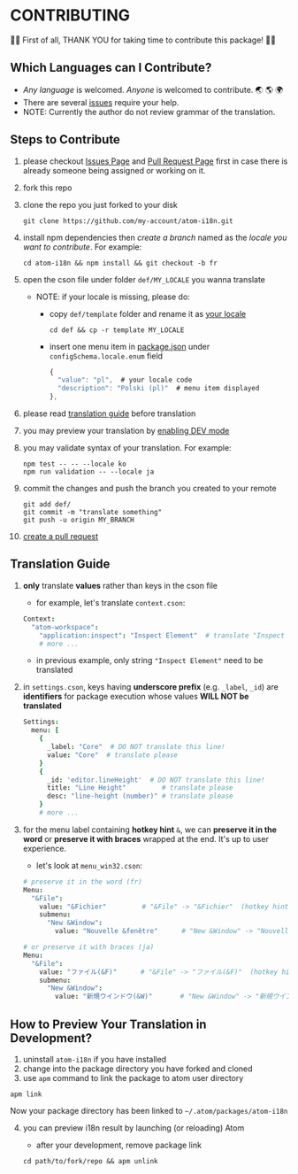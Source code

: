 # CONTRIBUTING

:tada::tada: First of all, THANK YOU for taking time to contribute this package! :tada::tada:

## Which Languages can I Contribute?

  - *Any language* is welcomed. *Anyone* is welcomed to contribute. :earth_asia: :earth_americas: :earth_africa:
  - There are several [issues](//github.com/liuderchi/atom-i18n/issues?q=is%3Aopen+is%3Aissue+label%3A%22help+wanted%22) require your help.
  - NOTE: Currently the author do not review grammar of the translation.


## Steps to Contribute

  1. please checkout [Issues Page](//github.com/liuderchi/atom-i18n/issues) and [Pull Request Page](//github.com/liuderchi/atom-i18n/pulls) first in case there is already someone being assigned or working on it.
  2. fork this repo
  3. clone the repo you just forked to your disk

      ```shell
      git clone https://github.com/my-account/atom-i18n.git
      ```

  4. install npm dependencies then *create a branch* named as the *locale you want to contribute*. For example:

      ```shell
      cd atom-i18n && npm install && git checkout -b fr
      ```

  5. open the cson file under folder `def/MY_LOCALE` you wanna translate
      - NOTE: if your locale is missing, please do:

          - copy `def/template` folder and rename it as [your locale](http://www.science.co.il/language/Codes.php)
              ```shell
              cd def && cp -r template MY_LOCALE
              ```
          - insert one menu item in [package.json](//github.com/liuderchi/atom-i18n/blob/master/package.json) under `configSchema.locale.enum` field
              ```js
              {
                "value": "pl",  # your locale code
                "description": "Polski (pl)"  # menu item displayed
              },
              ```

  6. please read [translation guide](#translation-guide) before translation

  7. you may preview your translation by [enabling DEV mode](#how-to-preview-your-translation-in-development)

  8. you may validate syntax of your translation. For example:

      ```shell
      npm test -- -- --locale ko
      npm run validation -- --locale ja
      ```

  9. commit the changes and push the branch you created to your remote

      ```
      git add def/
      git commit -m "translate something"
      git push -u origin MY_BRANCH
      ```

  10. [create a pull request](//help.github.com/articles/creating-a-pull-request/)


## Translation Guide

  1. **only** translate **values** rather than keys in the cson file
      - for example, let's translate `context.cson`:

      ```coffee
      Context:
        "atom-workspace":
          "application:inspect": "Inspect Element"  # translate "Inspect Element" please
          # more ...
      ```

      - in previous example, only string `"Inspect Element"` need to be translated

  2. in `settings.cson`, keys having **underscore prefix** (e.g. `_label`, `_id`) are **identifiers** for package execution whose values **WILL NOT be translated**

      ```coffee
      Settings:
        menu: [
          {
            _label: "Core"  # DO NOT translate this line!
            value: "Core"  # translate please
          }
          {
            _id: 'editor.lineHeight'  # DO NOT translate this line!
            title: "Line Height"         # translate please
            desc: "line-height (number)" # translate please
          }
          # more ...
      ```

  3. for the menu label containing **hotkey hint** `&`, we can **preserve it in the word** or **preserve it with braces** wrapped at the end. It's up to user experience.

      - let's look at `menu_win32.cson`:

      ```coffee
      # preserve it in the word (fr)
      Menu:
        "&File":
          value: "&Fichier"         # "&File" -> "&Fichier"  (hotkey hint: &F)
          submenu:
            "New &Window":
              value: "Nouvelle &fenêtre"      # "New &Window" -> "Nouvelle &fenêtre"  (hotkey hint: &w)

      # or preserve it with braces (ja)
      Menu:
        "&File":
          value: "ファイル(&F)"      # "&File" -> "ファイル(&F)"  (hotkey hint: &F)
          submenu:
            "New &Window":
              value: "新規ウインドウ(&W)"       # "New &Window" -> "新規ウインドウ(&W)"  (hotkey hint: &w)
      ```


## How to Preview Your Translation in Development?

  1. uninstall `atom-i18n` if you have installed
  2. change into the package directory you have forked and cloned
  3. use `apm` command to link the package to atom user directory

  ```shell
  apm link
  ```

  Now your package directory has been linked to `~/.atom/packages/atom-i18n`

  4. you can preview i18n result by launching (or reloading) Atom

      - after your development, remove package link

      ```shell
      cd path/to/fork/repo && apm unlink
      ```
